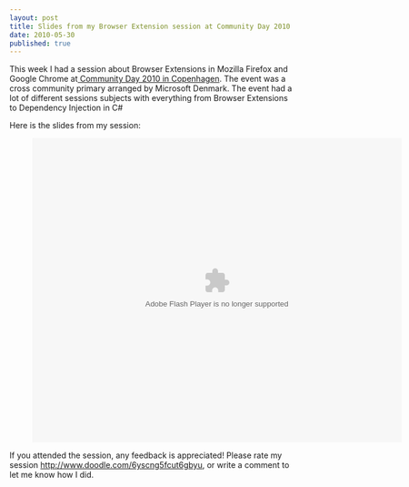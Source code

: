 ```yaml
---
layout: post
title: Slides from my Browser Extension session at Community Day 2010
date: 2010-05-30
published: true
---
```


This week I had a session about Browser Extensions in Mozilla Firefox and Google Chrome at<a href="http://community.in/copenhagen" target="_blank"> Community Day 2010 in Copenhagen</a>. The event was a cross community primary arranged by Microsoft Denmark. The event had a lot of different sessions subjects with everything from Browser Extensions to Dependency Injection in C#

Here is the slides from my session:

<figure class="slides">
  <object id="__sse4344533" classid="clsid:d27cdb6e-ae6d-11cf-96b8-444553540000" width="650" height="535" codebase="http://download.macromedia.com/pub/shockwave/cabs/flash/swflash.cab#version=6,0,40,0"><param name="allowFullScreen" value="true" /><param name="allowScriptAccess" value="always" /><param name="src" value="http://static.slidesharecdn.com/swf/ssplayer2.swf?doc=kennethauchenberg-browserextensionscd10-100528115136-phpapp02&amp;stripped_title=browser-extensions-in-mozilla-firefox-google-chrome-4344533" /><param name="name" value="__sse4344533" /><param name="allowfullscreen" value="true" /><embed id="__sse4344533" type="application/x-shockwave-flash" width="650" height="535" src="http://static.slidesharecdn.com/swf/ssplayer2.swf?doc=kennethauchenberg-browserextensionscd10-100528115136-phpapp02&amp;stripped_title=browser-extensions-in-mozilla-firefox-google-chrome-4344533" name="__sse4344533" allowscriptaccess="always" allowfullscreen="true"></embed></object>
</figure>

If you attended the session, any feedback is appreciated! Please rate my session <a href="http://www.doodle.com/6yscng5fcut6gbyu">http://www.doodle.com/6yscng5fcut6gbyu</a>, or write a comment to let me know how I did.
